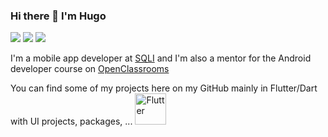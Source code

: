 ### Hi there 👋  I'm Hugo

<a href="https://twitter.com/hugoextrat"><img src="https://img.shields.io/badge/follow%20me-twitter-green?style=for-the-badge"></a> <a href="https://hugoextrat.com"><img src="https://img.shields.io/badge/visit-website-orange?style=for-the-badge"></a> <a href="https://github.com/sponsors/huextrat"><img src="https://img.shields.io/badge/sponsor-me-blue?style=for-the-badge"></a>

I'm a mobile app developer at [SQLI](https://sqli.com/) and I'm also a mentor for the Android developer course on [OpenClassrooms](https://openclassrooms.com/)

You can find some of my projects here on my GitHub mainly in Flutter/Dart with UI projects, packages, ... <img src="https://cdn.worldvectorlogo.com/logos/flutter-logo.svg" alt="Flutter" width="50" height="50">
